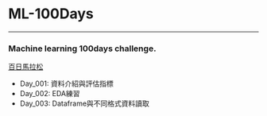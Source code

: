 # ML-100Days
-------------------------------------------------
### Machine learning 100days challenge.
[百日馬拉松](https://ai100.cupoy.com)

  - Day_001: 資料介紹與評估指標
  - Day_002: EDA練習
  - Day_003: Dataframe與不同格式資料讀取
